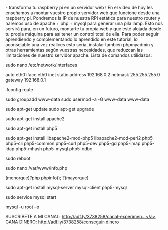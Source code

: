 <yt-formatted-string class="content style-scope ytd-video-secondary-info-renderer" force-default-style="" split-lines="">- transforma tu raspberry pi en un servidor web !
En el vídeo de hoy les enseñamos a montar vuestro propio servidor web que funcione desde una raspberry pi. Pondremos la IP de nuestra RPI estática para nuestro router y haremos uso de apache + php + mysql para generar una pila lamp. Esto nos servirá para, en un futuro, montarte tu propia web y que esté alojada desde tu propia máquina para así tener un control total de ella. Para poder seguir aprendiendo y complementando lo aprendido en este tutorial, lo aconsejable una vez realices esto sería, instalar también phpmyadmin y otras herramientas según vuestras necesidades, que reduzcan las limitaciones de nuestro servidor apache. 
Lista de comandos utilidazos:

sudo nano /etc/network/interfaces

auto eth0
iface eth0 inet static
address 192.168.0.2
netmask 255.255.255.0
gateway 192.168.0.1

ifconfig
route

sudo groupadd www-data
sudo usermod -a -G www-data www-data

sudo apt-get update
sudo apt-get upgrade

sudo apt-get install apache2

sudo apt-get install php5

sudo apt-get install libapache2-mod-php5 libapache2-mod-perl2 php5 php5-cli php5-common php5-curl php5-dev php5-gd php5-imap php5-ldap php5-mhash php5-mysql php5-odbc

sudo reboot

sudo nano /var/www/info.php

(menorque)?php phpinfo(); ?(mayorque)

sudo apt-get install mysql-server mysql-client php5-mysql

sudo service mysql start

mysql -u root –p



SUSCRIBETE A MI CANAL: <a class="yt-simple-endpoint style-scope yt-formatted-string" spellcheck="false" href="/redirect?v=V5G7mwjGvxc&amp;event=video_description&amp;redir_token=otWOURbwbywD-QVi19QnmU0Ugs18MTU2Nzg4ODc5NUAxNTY3ODAyMzk1&amp;q=http%3A%2F%2Fadf.ly%2F3738258%2Fcanal-experimentando" rel="nofollow" target="_blank">http://adf.ly/3738258/canal-experimen...</a>
GANA DINERO: <a class="yt-simple-endpoint style-scope yt-formatted-string" spellcheck="false" href="/redirect?v=V5G7mwjGvxc&amp;event=video_description&amp;redir_token=otWOURbwbywD-QVi19QnmU0Ugs18MTU2Nzg4ODc5NUAxNTY3ODAyMzk1&amp;q=http%3A%2F%2Fadf.ly%2F3738258%2Fconseguir-dinero" rel="nofollow" target="_blank">http://adf.ly/3738258/conseguir-dinero</a></yt-formatted-string>
